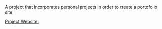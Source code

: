 A project that incorporates personal projects in order to create a portofolio site.

[Project Website:](https://jtmunoz.github.io/)
